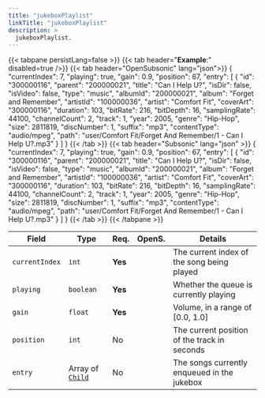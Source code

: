 ```yaml
---
title: "jukeboxPlaylist"
linkTitle: "jukeboxPlaylist"
description: >
  jukeboxPlaylist.
---
```


{{< tabpane persistLang=false >}}
{{< tab header="**Example**:" disabled=true />}}
{{< tab header="OpenSubsonic" lang="json">}}
{
  "currentIndex": 7,
  "playing": true,
  "gain": 0.9,
  "position": 67,
  "entry": [
    {
      "id": "300000116",
      "parent": "200000021",
      "title": "Can I Help U?",
      "isDir": false,
      "isVideo": false,
      "type": "music",
      "albumId": "200000021",
      "album": "Forget and Remember",
      "artistId": "100000036",
      "artist": "Comfort Fit",
      "coverArt": "300000116",
      "duration": 103,
      "bitRate": 216,
      "bitDepth": 16,
      "samplingRate": 44100,
      "channelCount": 2,
      "track": 1,
      "year": 2005,
      "genre": "Hip-Hop",
      "size": 2811819,
      "discNumber": 1,
      "suffix": "mp3",
      "contentType": "audio/mpeg",
      "path": "user/Comfort Fit/Forget And Remember/1 - Can I Help U?.mp3"
    }
  ]
}
{{< /tab >}}
{{< tab header="Subsonic" lang="json" >}}
{
  "currentIndex": 7,
  "playing": true,
  "gain": 0.9,
  "position": 67,
  "entry": [
    {
      "id": "300000116",
      "parent": "200000021",
      "title": "Can I Help U?",
      "isDir": false,
      "isVideo": false,
      "type": "music",
      "albumId": "200000021",
      "album": "Forget and Remember",
      "artistId": "100000036",
      "artist": "Comfort Fit",
      "coverArt": "300000116",
      "duration": 103,
      "bitRate": 216,
      "bitDepth": 16,
      "samplingRate": 44100,
      "channelCount": 2,
      "track": 1,
      "year": 2005,
      "genre": "Hip-Hop",
      "size": 2811819,
      "discNumber": 1,
      "suffix": "mp3",
      "contentType": "audio/mpeg",
      "path": "user/Comfort Fit/Forget And Remember/1 - Can I Help U?.mp3"
    }
  ]
}
{{< /tab >}}
{{< /tabpane >}}

| Field          | Type                         | Req.    | OpenS. | Details                                      |
| -------------- | ---------------------------- | ------- | ------ | -------------------------------------------- |
| `currentIndex` | `int`                        | **Yes** |        | The current index of the song being played   |
| `playing`      | `boolean`                    | **Yes** |        | Whether the queue is currently playing       |
| `gain`         | `float`                      | **Yes** |        | Volume, in a range of [0.0, 1.0]             |
| `position`     | `int`                        | No      |        | The current position of the track in seconds |
| `entry`        | Array of [`Child`](../child) | No      |        | The songs currently enqueued in the jukebox  |
